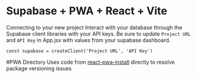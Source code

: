 # Supabase + PWA + React + Vite

Connecting to your new project
Interact with your database through the Supabase client libraries with your API keys.
Be sure to update `Project URL` and `API Key` in App.jsx with values from your supabase dashboard.
```
const supabase = createClient('Project URL', 'API Key')
```

#PWA Directory
Uses code from [react-pwa-install](https://www.npmjs.com/package/react-pwa-install) directly to resolve package versioning issues